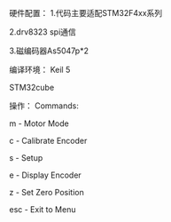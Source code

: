 硬件配置：
1.代码主要适配STM32F4xx系列

2.drv8323 spi通信

3.磁编码器As5047p*2

编译环境：
Keil 5

STM32cube

操作：
 Commands:

 m - Motor Mode

 c - Calibrate Encoder

 s - Setup

 e - Display Encoder

 z - Set Zero Position

 esc - Exit to Menu

